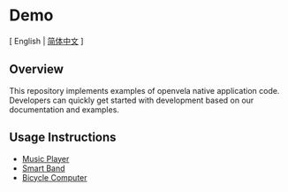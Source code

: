 # Demo  

\[ English | [简体中文](README_zh-cn.md) \]

## Overview  

This repository implements examples of openvela native application code. Developers can quickly get started with development based on our documentation and examples.  

## Usage Instructions  

- [Music Player](../../../../open-vela/docss/Example/Music_Player_Example_en.md)  
- [Smart Band](../../../../open-vela/docss/Example/Smart_Band_Example_en.md)  
- [Bicycle Computer](../../../../open-vela/docss/Example/X_Track_en.md)